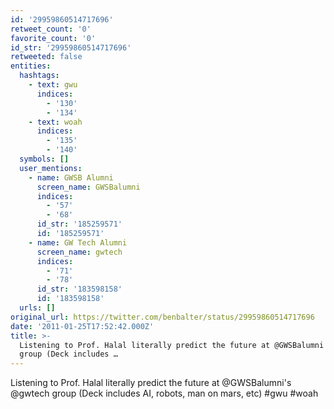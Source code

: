 ```yaml
---
id: '29959860514717696'
retweet_count: '0'
favorite_count: '0'
id_str: '29959860514717696'
retweeted: false
entities:
  hashtags:
    - text: gwu
      indices:
        - '130'
        - '134'
    - text: woah
      indices:
        - '135'
        - '140'
  symbols: []
  user_mentions:
    - name: GWSB Alumni
      screen_name: GWSBalumni
      indices:
        - '57'
        - '68'
      id_str: '185259571'
      id: '185259571'
    - name: GW Tech Alumni
      screen_name: gwtech
      indices:
        - '71'
        - '78'
      id_str: '183598158'
      id: '183598158'
  urls: []
original_url: https://twitter.com/benbalter/status/29959860514717696
date: '2011-01-25T17:52:42.000Z'
title: >-
  Listening to Prof. Halal literally predict the future at @GWSBalumni's @gwtech
  group (Deck includes …
---
```


Listening to Prof. Halal literally predict the future at @GWSBalumni's @gwtech group (Deck includes AI, robots, man on mars, etc) #gwu #woah